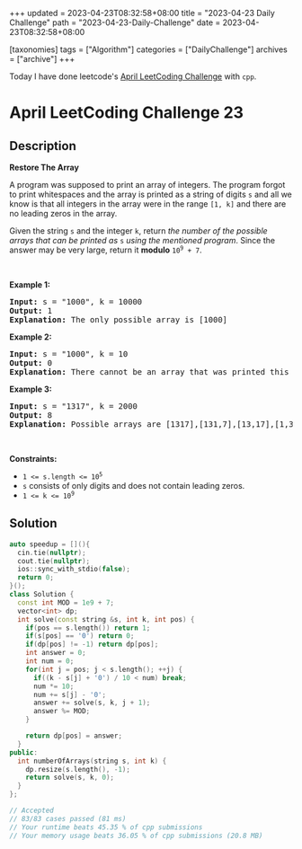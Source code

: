 +++
updated = 2023-04-23T08:32:58+08:00
title = "2023-04-23 Daily Challenge"
path = "2023-04-23-Daily-Challenge"
date = 2023-04-23T08:32:58+08:00

[taxonomies]
tags = ["Algorithm"]
categories = ["DailyChallenge"]
archives = ["archive"]
+++

Today I have done leetcode's [April LeetCoding Challenge](https://leetcode.com/problems/restore-the-array/) with `cpp`.

<!-- more -->

# April LeetCoding Challenge 23

## Description

**Restore The Array**

<p>A program was supposed to print an array of integers. The program forgot to print whitespaces and the array is printed as a string of digits <code>s</code> and all we know is that all integers in the array were in the range <code>[1, k]</code> and there are no leading zeros in the array.</p>

<p>Given the string <code>s</code> and the integer <code>k</code>, return <em>the number of the possible arrays that can be printed as </em><code>s</code><em> using the mentioned program</em>. Since the answer may be very large, return it <strong>modulo</strong> <code>10<sup>9</sup> + 7</code>.</p>

<p>&nbsp;</p>
<p><strong class="example">Example 1:</strong></p>

<pre>
<strong>Input:</strong> s = &quot;1000&quot;, k = 10000
<strong>Output:</strong> 1
<strong>Explanation:</strong> The only possible array is [1000]
</pre>

<p><strong class="example">Example 2:</strong></p>

<pre>
<strong>Input:</strong> s = &quot;1000&quot;, k = 10
<strong>Output:</strong> 0
<strong>Explanation:</strong> There cannot be an array that was printed this way and has all integer &gt;= 1 and &lt;= 10.
</pre>

<p><strong class="example">Example 3:</strong></p>

<pre>
<strong>Input:</strong> s = &quot;1317&quot;, k = 2000
<strong>Output:</strong> 8
<strong>Explanation:</strong> Possible arrays are [1317],[131,7],[13,17],[1,317],[13,1,7],[1,31,7],[1,3,17],[1,3,1,7]
</pre>

<p>&nbsp;</p>
<p><strong>Constraints:</strong></p>

<ul>
	<li><code>1 &lt;= s.length &lt;= 10<sup>5</sup></code></li>
	<li><code>s</code> consists of only digits and does not contain leading zeros.</li>
	<li><code>1 &lt;= k &lt;= 10<sup>9</sup></code></li>
</ul>


## Solution

``` cpp
auto speedup = [](){
  cin.tie(nullptr);
  cout.tie(nullptr);
  ios::sync_with_stdio(false);
  return 0;
}();
class Solution {
  const int MOD = 1e9 + 7;
  vector<int> dp;
  int solve(const string &s, int k, int pos) {
    if(pos == s.length()) return 1;
    if(s[pos] == '0') return 0;
    if(dp[pos] != -1) return dp[pos];
    int answer = 0;
    int num = 0;
    for(int j = pos; j < s.length(); ++j) {
      if((k - s[j] + '0') / 10 < num) break;
      num *= 10;
      num += s[j] - '0';
      answer += solve(s, k, j + 1);
      answer %= MOD;
    }

    return dp[pos] = answer;
  }
public:
  int numberOfArrays(string s, int k) {
    dp.resize(s.length(), -1);
    return solve(s, k, 0);
  }
};

// Accepted
// 83/83 cases passed (81 ms)
// Your runtime beats 45.35 % of cpp submissions
// Your memory usage beats 36.05 % of cpp submissions (20.8 MB)
```
